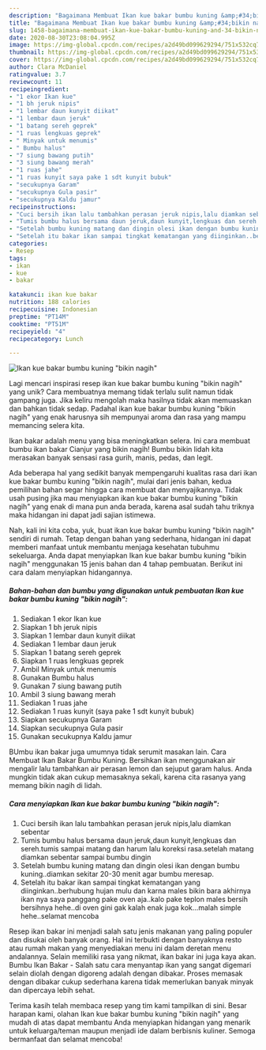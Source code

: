 ```yaml
---
description: "Bagaimana Membuat Ikan kue bakar bumbu kuning &amp;#34;bikin nagih&amp;#34;, Lezat Sekali"
title: "Bagaimana Membuat Ikan kue bakar bumbu kuning &amp;#34;bikin nagih&amp;#34;, Lezat Sekali"
slug: 1458-bagaimana-membuat-ikan-kue-bakar-bumbu-kuning-and-34-bikin-nagih-and-34-lezat-sekali
date: 2020-08-30T23:08:04.995Z
image: https://img-global.cpcdn.com/recipes/a2d49bd099629294/751x532cq70/ikan-kue-bakar-bumbu-kuning-bikin-nagih-foto-resep-utama.jpg
thumbnail: https://img-global.cpcdn.com/recipes/a2d49bd099629294/751x532cq70/ikan-kue-bakar-bumbu-kuning-bikin-nagih-foto-resep-utama.jpg
cover: https://img-global.cpcdn.com/recipes/a2d49bd099629294/751x532cq70/ikan-kue-bakar-bumbu-kuning-bikin-nagih-foto-resep-utama.jpg
author: Clara McDaniel
ratingvalue: 3.7
reviewcount: 11
recipeingredient:
- "1 ekor Ikan kue"
- "1 bh jeruk nipis"
- "1 lembar daun kunyit diikat"
- "1 lembar daun jeruk"
- "1 batang sereh geprek"
- "1 ruas lengkuas geprek"
- " Minyak untuk menumis"
- " Bumbu halus"
- "7 siung bawang putih"
- "3 siung bawang merah"
- "1 ruas jahe"
- "1 ruas kunyit saya pake 1 sdt kunyit bubuk"
- "secukupnya Garam"
- "secukupnya Gula pasir"
- "secukupnya Kaldu jamur"
recipeinstructions:
- "Cuci bersih ikan lalu tambahkan perasan jeruk nipis,lalu diamkan sebentar"
- "Tumis bumbu halus bersama daun jeruk,daun kunyit,lengkuas dan sereh.tumis sampai matang dan harum lalu koreksi rasa.setelah matang diamkan sebentar sampai bumbu dingin"
- "Setelah bumbu kuning matang dan dingin olesi ikan dengan bumbu kuning..diamkan sekitar 20-30 menit agar bumbu meresap."
- "Setelah itu bakar ikan sampai tingkat kematangan yang diinginkan..berhubung hujan mulu dan karna males bikin bara akhirnya ikan nya saya panggang pake oven aja..kalo pake teplon males bersih bersihnya hehe..di oven gini gak kalah enak juga kok...malah simple hehe..selamat mencoba"
categories:
- Resep
tags:
- ikan
- kue
- bakar

katakunci: ikan kue bakar 
nutrition: 188 calories
recipecuisine: Indonesian
preptime: "PT14M"
cooktime: "PT51M"
recipeyield: "4"
recipecategory: Lunch

---
```



![Ikan kue bakar bumbu kuning &#34;bikin nagih&#34;](https://img-global.cpcdn.com/recipes/a2d49bd099629294/751x532cq70/ikan-kue-bakar-bumbu-kuning-bikin-nagih-foto-resep-utama.jpg)

Lagi mencari inspirasi resep ikan kue bakar bumbu kuning &#34;bikin nagih&#34; yang unik? Cara membuatnya memang tidak terlalu sulit namun tidak gampang juga. Jika keliru mengolah maka hasilnya tidak akan memuaskan dan bahkan tidak sedap. Padahal ikan kue bakar bumbu kuning &#34;bikin nagih&#34; yang enak harusnya sih mempunyai aroma dan rasa yang mampu memancing selera kita.

Ikan bakar adalah menu yang bisa meningkatkan selera. Ini cara membuat bumbu ikan bakar Cianjur yang bikin nagih! Bumbu bikin lidah kita merasakan banyak sensasi rasa gurih, manis, pedas, dan legit.

Ada beberapa hal yang sedikit banyak mempengaruhi kualitas rasa dari ikan kue bakar bumbu kuning &#34;bikin nagih&#34;, mulai dari jenis bahan, kedua pemilihan bahan segar hingga cara membuat dan menyajikannya. Tidak usah pusing jika mau menyiapkan ikan kue bakar bumbu kuning &#34;bikin nagih&#34; yang enak di mana pun anda berada, karena asal sudah tahu triknya maka hidangan ini dapat jadi sajian istimewa.


Nah, kali ini kita coba, yuk, buat ikan kue bakar bumbu kuning &#34;bikin nagih&#34; sendiri di rumah. Tetap dengan bahan yang sederhana, hidangan ini dapat memberi manfaat untuk membantu menjaga kesehatan tubuhmu sekeluarga. Anda dapat menyiapkan Ikan kue bakar bumbu kuning &#34;bikin nagih&#34; menggunakan 15 jenis bahan dan 4 tahap pembuatan. Berikut ini cara dalam menyiapkan hidangannya.

<!--inarticleads1-->

##### Bahan-bahan dan bumbu yang digunakan untuk pembuatan Ikan kue bakar bumbu kuning &#34;bikin nagih&#34;:

1. Sediakan 1 ekor Ikan kue
1. Siapkan 1 bh jeruk nipis
1. Siapkan 1 lembar daun kunyit diikat
1. Sediakan 1 lembar daun jeruk
1. Siapkan 1 batang sereh geprek
1. Siapkan 1 ruas lengkuas geprek
1. Ambil  Minyak untuk menumis
1. Gunakan  Bumbu halus
1. Gunakan 7 siung bawang putih
1. Ambil 3 siung bawang merah
1. Sediakan 1 ruas jahe
1. Sediakan 1 ruas kunyit (saya pake 1 sdt kunyit bubuk)
1. Siapkan secukupnya Garam
1. Siapkan secukupnya Gula pasir
1. Gunakan secukupnya Kaldu jamur


BUmbu ikan bakar juga umumnya tidak serumit masakan lain. Cara Membuat Ikan Bakar Bumbu Kuning. Bersihkan ikan menggunakan air mengalir lalu tambahkan air perasan lemon dan sejuput garam halus. Anda mungkin tidak akan cukup memasaknya sekali, karena cita rasanya yang memang bikin nagih di lidah. 

<!--inarticleads2-->

##### Cara menyiapkan Ikan kue bakar bumbu kuning &#34;bikin nagih&#34;:

1. Cuci bersih ikan lalu tambahkan perasan jeruk nipis,lalu diamkan sebentar
1. Tumis bumbu halus bersama daun jeruk,daun kunyit,lengkuas dan sereh.tumis sampai matang dan harum lalu koreksi rasa.setelah matang diamkan sebentar sampai bumbu dingin
1. Setelah bumbu kuning matang dan dingin olesi ikan dengan bumbu kuning..diamkan sekitar 20-30 menit agar bumbu meresap.
1. Setelah itu bakar ikan sampai tingkat kematangan yang diinginkan..berhubung hujan mulu dan karna males bikin bara akhirnya ikan nya saya panggang pake oven aja..kalo pake teplon males bersih bersihnya hehe..di oven gini gak kalah enak juga kok...malah simple hehe..selamat mencoba


Resep ikan bakar ini menjadi salah satu jenis makanan yang paling populer dan disukai oleh banyak orang. Hal ini terbukti dengan banyaknya resto atau rumah makan yang menyediakan menu ini dalam deretan menu andalannya. Selain memiliki rasa yang nikmat, ikan bakar ini juga kaya akan. Bumbu Ikan Bakar - Salah satu cara menyantap ikan yang sangat digemari selain diolah dengan digoreng adalah dengan dibakar. Proses memasak dengan dibakar cukup sederhana karena tidak memerlukan banyak minyak dan dipercaya lebih sehat. 

Terima kasih telah membaca resep yang tim kami tampilkan di sini. Besar harapan kami, olahan Ikan kue bakar bumbu kuning &#34;bikin nagih&#34; yang mudah di atas dapat membantu Anda menyiapkan hidangan yang menarik untuk keluarga/teman maupun menjadi ide dalam berbisnis kuliner. Semoga bermanfaat dan selamat mencoba!
